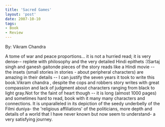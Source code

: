```yaml
---
title: 'Sacred Games'
layout: 'post'
date: 2007-10-10
tags: 
- Book
- Review
---
```

By: Vikram Chandra
<!--more-->


A tome of war and peace proportions... it is not a hurried read; it is very dense-- replete with philosophy and the very detailed Hindi epithets :)Sartaj singh and ganesh gaitonde pieces of the story reads like a Hindi movie -- the insets (small stories in stories - about peripheral characters) are amazing in their details -- I can justify the seven years it took to write this book.Vikram chandra , despite the cops and robbers story writes with great compassion and lack of judgment about characters ranging from black to light gray.Not for the faint of heart though -- it is long (almost 1000 pages) and sometimes hard to read, book with it many many characters and connections. It is unparalleled in its depiction of the seedy underbelly of the Filmi duniya- the 'religious affiliations' of the politicians, more depth and details of a world that I have never known but now seem to understand- a very satisfying journey.
